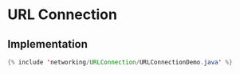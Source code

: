 # URL Connection

## Implementation
```java
{% include 'networking/URLConnection/URLConnectionDemo.java' %}
```
